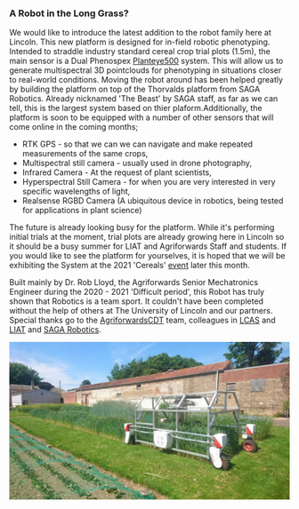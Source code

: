 ### A Robot in the Long Grass?

We would like to introduce the latest addition to the robot family here at Lincoln. This new platform is designed for in-field robotic phenotyping. Intended to straddle industry standard cereal crop trial plots (1.5m), the main sensor is a Dual Phenospex [Planteye500](https://phenospex.com/products/plant-phenotyping/planteye-f500-multispectral-3d-laser-scanner/) system. This will allow us to generate multispectral 3D pointclouds for phenotyping in situations closer to real-world conditions. Moving the robot around has been helped greatly by building the platform on top of the Thorvalds platform from SAGA Robotics. Already nicknamed 'The Beast' by SAGA staff, as far as we can tell, this is the largest system based on thier plaform.Additionally, the platform is soon to be equipped with a number of other sensors that will come online in the coming months;

- RTK GPS - so that we can we can navigate and make repeated measurements of the same crops,
- Multispectral still camera - usually used in drone photography,
- Infrared Camera - At the request of plant scientists, 
- Hyperspectral Still Camera - for when you are very interested in very specific wavelengths of light,
- Realsense RGBD Camera (A ubiquitous device in robotics, being tested for applications in plant science)

The future is already looking busy for the platform. While it's performing initial trials at the moment, trial plots are already growing here in Lincoln so it should be a busy summer for LIAT and Agriforwards Staff and students. If you would like to see the platform for yourselves, it is hoped that we will be exhibiting the System at the 2021 'Cereals' [event](https://www.cerealsevent.co.uk/) later this month. 

Built mainly by Dr. Rob Lloyd, the Agriforwards Senior Mechatronics Engineer during the 2020 - 2021 'Difficult period', this Robot has truly shown that Robotics is a team sport. It couldn't have been completed without the help of others at The University of Lincoln and our partners. Special thanks go to the [AgriforwardsCDT](https://agriforwards-cdt.blogs.lincoln.ac.uk/) team, colleagues in [LCAS](https://lcas.lincoln.ac.uk/wp/) and [LIAT](https://www.lincoln.ac.uk/home/liat/) and [SAGA Robotics](https://sagarobotics.com/).

![Robot in the grass](./robot-in-the-grass.jpeg)
